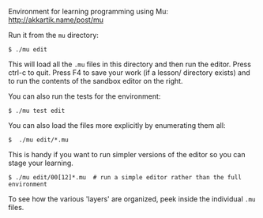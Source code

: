 Environment for learning programming using Mu: http://akkartik.name/post/mu

Run it from the `mu` directory:

  ```shell
  $ ./mu edit
  ```

This will load all the `.mu` files in this directory and then run the editor.
Press ctrl-c to quit. Press F4 to save your work (if a lesson/ directory
exists) and to run the contents of the sandbox editor on the right.

You can also run the tests for the environment:

  ```shell
  $ ./mu test edit
  ```

You can also load the files more explicitly by enumerating them all:

  ```shell
  $  ./mu edit/*.mu
  ```

This is handy if you want to run simpler versions of the editor so you can
stage your learning.

  ```shell
  $ ./mu edit/00[12]*.mu  # run a simple editor rather than the full environment
  ```

To see how the various 'layers' are organized, peek inside the individual
`.mu` files.
